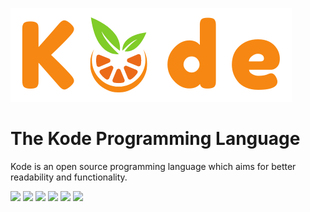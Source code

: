 ![Kode Banner](docs/assets/banner.png)

# The Kode Programming Language

Kode is an open source programming language which aims for better readability and functionality.

[![](https://img.shields.io/github/license/Kode-Devs/Kode-Remake)](https://github.com/Kode-Devs/Kode-Remake/blob/develop/LICENSE)
[![](https://img.shields.io/github/contributors/Kode-Devs/Kode-Remake)](https://github.com/Kode-Devs/Kode-Remake/graphs/contributors)
[![](https://img.shields.io/github/commit-activity/m/Kode-Devs/Kode-Remake)](https://github.com/Kode-Devs/Kode-Remake/graphs/commit-activity)
[![](https://img.shields.io/github/last-commit/Kode-Devs/Kode-Remake)](https://github.com/Kode-Devs/Kode-Remake/network)
[![](https://snyk.io/test/github/Kode-Devs/Kode-Remake/badge.svg)](https://snyk.io/test/github/Kode-Devs/Kode-Remake)
[![](https://github.com/Kode-Devs/Kode-Remake/actions/workflows/code_analysis.yml/badge.svg)](https://github.com/Kode-Devs/Kode-Remake/actions/workflows/code_analysis.yml)
